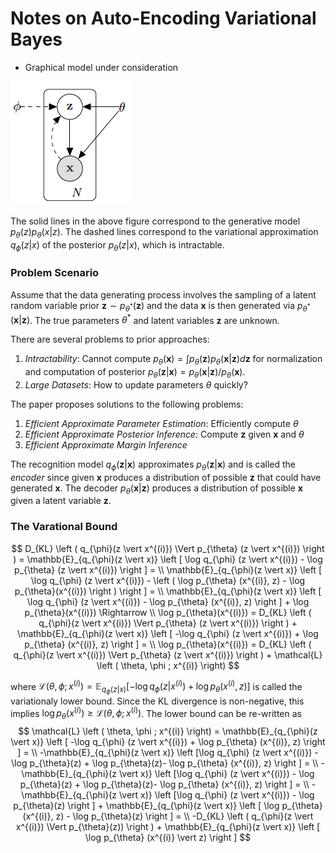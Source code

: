 # Notes on Auto-Encoding Variational Bayes

- Graphical model under consideration

![graphical_model](./figures/graphical_model.png)

The solid lines in the above figure correspond to the generative model $p_{\theta}(z) p_{\theta}(x \vert z)$. The dashed lines correspond to the variational approximation $q_{\phi}(z \vert x)$ of the posterior $p_{\theta}(z \vert x)$, which is intractable. 

### Problem Scenario

Assume that the data generating process involves the sampling of a latent random variable prior $\mathbf{z} \sim p_{\theta^*}(\mathbf{z})$ and the data $\mathbf{x}$ is then generated via $p_{\theta^{*}}(\mathbf{x} \vert \mathbf{z})$. The true parameters $\theta^*$ and latent variables $\mathbf{z}$ are unknown. 

There are several problems to prior approaches:

1. *Intractability*: Cannot compute $p_{\theta}(\mathbf{x}) = \int p_{\theta}(\mathbf{z})p_{\theta}(\mathbf{x} \vert \mathbf{z}) d\mathbf{z}$ for normalization and computation of posterior $p_{\theta}(\mathbf{z} \vert \mathbf{x}) = p_{\theta}(\mathbf{x} \vert \mathbf{z}) / p_{\theta}(\mathbf{x})$. 
2. *Large Datasets*: How to update parameters $\theta$ quickly?

The paper proposes solutions to the following problems:

1. *Efficient Approximate Parameter Estimation*: Efficiently compute $\theta$
2. *Efficient Approximate Posterior Inference*: Compute $\mathbf{z}$ given $\mathbf{x}$ and $\theta$
3. *Efficient Approximate Margin Inference* 

The recognition model $q_{\phi}(\mathbf{z} \vert \mathbf{x})$ approximates $p_{\theta}(\mathbf{z} \vert \mathbf{x})$ and is called the *encoder* since given $\mathbf{x}$ produces a distribution of possible $\mathbf{z}$ that could have generated $\mathbf{x}$. The decoder $p_{\theta}(\mathbf{x} \vert \mathbf{z})$ produces a distribution of possible $\mathbf{x}$ given a latent variable $\mathbf{z}$. 

### The Varational Bound

$$
D_{KL} \left ( q_{\phi}(z \vert x^{(i)}) \Vert p_{\theta} (z \vert x^{(i)}) \right ) = \mathbb{E}_{q_{\phi}(z \vert x)} \left [ \log q_{\phi} (z \vert x^{(i)}) - \log p_{\theta} (z \vert x^{(i)}) \right ] = \\
\mathbb{E}_{q_{\phi}(z \vert x)} \left [ \log q_{\phi} (z \vert x^{(i)}) - \left ( \log p_{\theta} (x^{(i)}, z) - \log p_{\theta}(x^{(i)}) \right ) \right ] = \\
\mathbb{E}_{q_{\phi}(z \vert x)} \left [ \log q_{\phi} (z \vert x^{(i)}) - \log p_{\theta} (x^{(i)}, z) \right ] + \log p_{\theta}(x^{(i)}) \Rightarrow \\
\log p_{\theta}(x^{(i)}) = D_{KL} \left ( q_{\phi}(z \vert x^{(i)}) \Vert p_{\theta} (z \vert x^{(i)}) \right )  + \mathbb{E}_{q_{\phi}(z \vert x)} \left [ -\log q_{\phi} (z \vert x^{(i)}) + \log p_{\theta} (x^{(i)}, z) \right ] = \\
\log p_{\theta}(x^{(i)}) = D_{KL} \left ( q_{\phi}(z \vert x^{(i)}) \Vert p_{\theta} (z \vert x^{(i)}) \right ) + \mathcal{L} \left ( \theta, \phi ; x^{(i)} \right)
$$

where $\mathcal{L} \left ( \theta, \phi ; x^{(i)} \right) = \mathbb{E}_{q_{\phi}(z \vert x)} \left [ -\log q_{\phi} (z \vert x^{(i)}) + \log p_{\theta} (x^{(i)}, z) \right ]$ is called the variationaly lower bound. Since the KL divergence is non-negative, this implies $\log p_{\theta}(x^{(i)}) \geq \mathcal{L} \left ( \theta, \phi ; x^{(i)} \right)$. The lower bound can be re-written as
$$
\mathcal{L} \left ( \theta, \phi ; x^{(i)} \right) = \mathbb{E}_{q_{\phi}(z \vert x)} \left [ -\log q_{\phi} (z \vert x^{(i)}) + \log p_{\theta} (x^{(i)}, z) \right ] = \\
-\mathbb{E}_{q_{\phi}(z \vert x)} \left [\log q_{\phi} (z \vert x^{(i)}) - \log p_{\theta}(z) + \log p_{\theta}(z)- \log p_{\theta} (x^{(i)}, z) \right ] = \\
-\mathbb{E}_{q_{\phi}(z \vert x)} \left [\log q_{\phi} (z \vert x^{(i)}) - \log p_{\theta}(z) + \log p_{\theta}(z)- \log p_{\theta} (x^{(i)}, z) \right ] = \\
-\mathbb{E}_{q_{\phi}(z \vert x)} \left [\log q_{\phi} (z \vert x^{(i)}) - \log p_{\theta}(z) \right ] + \mathbb{E}_{q_{\phi}(z \vert x)} \left [ \log p_{\theta} (x^{(i)}, z) - \log p_{\theta}(z) \right ] = \\
-D_{KL} \left ( q_{\phi}(z \vert x^{(i)}) \Vert p_{\theta}(z)) \right ) + \mathbb{E}_{q_{\phi}(z \vert x)} \left [ \log p_{\theta} (x^{(i)} \vert z) \right ]
$$


